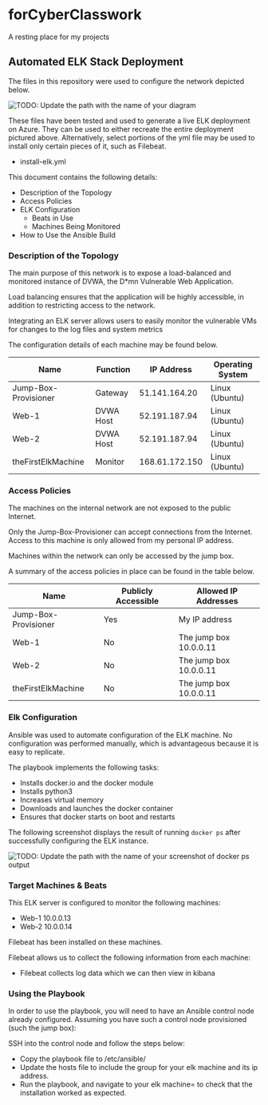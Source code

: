 # forCyberClasswork
A resting place for my projects
## Automated ELK Stack Deployment

The files in this repository were used to configure the network depicted below.

![TODO: Update the path with the name of your diagram](Images/diagram_filename.png)

These files have been tested and used to generate a live ELK deployment on Azure. They can be used to either recreate the entire deployment pictured above. Alternatively, select portions of the yml file may be used to install only certain pieces of it, such as Filebeat.

  - install-elk.yml

This document contains the following details:
- Description of the Topology
- Access Policies
- ELK Configuration
  - Beats in Use
  - Machines Being Monitored
- How to Use the Ansible Build


### Description of the Topology

The main purpose of this network is to expose a load-balanced and monitored instance of DVWA, the D*mn Vulnerable Web Application.

Load balancing ensures that the application will be highly accessible, in addition to restricting access to the network.

Integrating an ELK server allows users to easily monitor the vulnerable VMs for changes to the log files and system metrics

The configuration details of each machine may be found below.

| Name     | Function | IP Address | Operating System |
|----------|----------|------------|------------------|
| Jump-Box-Provisioner | Gateway  | 51.141.164.20 | Linux (Ubuntu) |
| Web-1    | DVWA Host | 52.191.187.94 | Linux (Ubuntu) |
| Web-2    | DVWA Host | 52.191.187.94 | Linux (Ubuntu) |
| theFirstElkMachine | Monitor | 168.61.172.150 | Linux (Ubuntu) |

### Access Policies

The machines on the internal network are not exposed to the public Internet. 

Only the Jump-Box-Provisioner can accept connections from the Internet. Access to this machine is only allowed from my personal IP address.

Machines within the network can only be accessed by the jump box.

A summary of the access policies in place can be found in the table below.

| Name     | Publicly Accessible | Allowed IP Addresses |
|----------|---------------------|----------------------|
| Jump-Box-Provisioner | Yes     |    My IP address     |
| Web-1    |         No          | The jump box 10.0.0.11 |
| Web-2    |         No          | The jump box 10.0.0.11 |
| theFirstElkMachine | No        | The jump box 10.0.0.11 |

### Elk Configuration

Ansible was used to automate configuration of the ELK machine. No configuration was performed manually, which is advantageous because it is easy to replicate.

The playbook implements the following tasks:
- Installs docker.io and the docker module
- Installs python3
- Increases virtual memory
- Downloads and launches the docker container
- Ensures that docker starts on boot and restarts

The following screenshot displays the result of running `docker ps` after successfully configuring the ELK instance.

![TODO: Update the path with the name of your screenshot of docker ps output](Images/docker_ps_output.png)

### Target Machines & Beats
This ELK server is configured to monitor the following machines:
- Web-1 10.0.0.13
- Web-2 10.0.0.14

Filebeat has been installed on these machines.

Filebeat allows us to collect the following information from each machine:
- Filebeat collects log data which we can then view in kibana

### Using the Playbook
In order to use the playbook, you will need to have an Ansible control node already configured. Assuming you have such a control node provisioned (such the jump box): 

SSH into the control node and follow the steps below:
- Copy the playbook file to /etc/ansible/
- Update the hosts file to include the group for your elk machine and its ip address.
- Run the playbook, and navigate to your elk machine= to check that the installation worked as expected.
